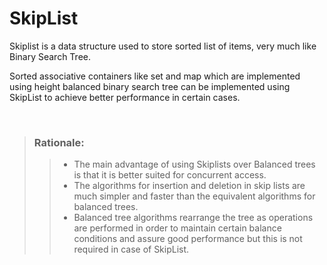 # SkipList
<!-- Implementation of generic SkipList data structure in c++ -->
<p>
Skiplist is a data structure used to store sorted list of items, very much like Binary Search Tree.
</p>
<p>
Sorted associative containers like set and map which are implemented using height balanced binary search tree can be implemented using SkipList to achieve better performance in certain cases.
</p>

<br/>

> ### Rationale:
>> - The main advantage of using Skiplists over Balanced trees is that it is better suited for concurrent access.
>> - The algorithms for insertion and deletion in skip lists are much simpler and faster than the equivalent algorithms for balanced trees.
>> - Balanced tree algorithms rearrange the tree as operations are performed in order to maintain certain balance conditions and assure good performance but this is not required in case of SkipList.
